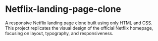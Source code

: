 # Netflix-landing-page-clone
A responsive Netflix landing page clone built using only HTML and CSS. This project replicates the visual design of the official Netflix homepage, focusing on layout, typography, and responsiveness.

